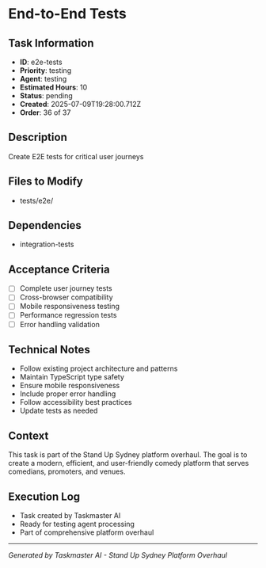 # End-to-End Tests

## Task Information
- **ID**: e2e-tests
- **Priority**: testing
- **Agent**: testing
- **Estimated Hours**: 10
- **Status**: pending
- **Created**: 2025-07-09T19:28:00.712Z
- **Order**: 36 of 37

## Description
Create E2E tests for critical user journeys

## Files to Modify
- tests/e2e/

## Dependencies
- integration-tests

## Acceptance Criteria
- [ ] Complete user journey tests
- [ ] Cross-browser compatibility
- [ ] Mobile responsiveness testing
- [ ] Performance regression tests
- [ ] Error handling validation

## Technical Notes
- Follow existing project architecture and patterns
- Maintain TypeScript type safety
- Ensure mobile responsiveness
- Include proper error handling
- Follow accessibility best practices
- Update tests as needed

## Context
This task is part of the Stand Up Sydney platform overhaul. The goal is to create a modern, efficient, and user-friendly comedy platform that serves comedians, promoters, and venues.

## Execution Log
- Task created by Taskmaster AI
- Ready for testing agent processing
- Part of comprehensive platform overhaul

---
*Generated by Taskmaster AI - Stand Up Sydney Platform Overhaul*
